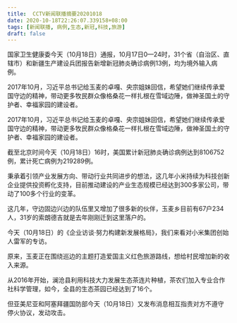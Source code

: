```yaml
---
title:  CCTV新闻联播摘要20201018
date: 2020-10-18T22:26:07.339158+08:00
tags: [新闻联播, 病例,生态,新冠,科技,旅游]
draft: false
---
```


国家卫生健康委今天（10月18日）通报，10月17日0—24时，31个省（自治区、直辖市）和新疆生产建设兵团报告新增<span class="keywords_content">新冠</span>肺炎确诊<span class="keywords_content">病例</span>13例，均为境外输入<span class="keywords_content">病例</span>。

2017年10月，习近平总书记给玉麦的卓嘎、央宗姐妹回信，希望她们继续传承爱国守边的精神，带动更多牧民群众像格桑花一样扎根在雪域边陲，做神圣国土的守护者、幸福家园的建设者。

2017年10月，习近平总书记给玉麦的卓嘎、央宗姐妹回信，希望她们继续传承爱国守边的精神，带动更多牧民群众像格桑花一样扎根在雪域边陲，做神圣国土的守护者、幸福家园的建设者。

截至北京时间今天（10月18日）16时，美国累计<span class="keywords_content">新冠</span>肺炎确诊<span class="keywords_content">病例</span>达到8106752例，累计死亡<span class="keywords_content">病例</span>为219289例。

秉承着引领产业发展方向、带动行业共同进步的想法，这几年小米持续为<span class="keywords_fund">科技</span>创新企业提供投资孵化支持，目前推动建设的产业<span class="keywords_content">生态</span>规模已经达到300多家公司，带动了100多个行业的变革。

这几年，守边固边兴边的队伍里又增加了很多新的伙伴，玉麦乡目前有67户234人，31岁的索朗德吉就是去年刚刚迁到这里落户的。

今天（10月18日）的《企业访谈·努力构建新发展格局》，我们来看对小米集团创始人雷军的专访。

原来，玉麦正在围绕巡边的主题打造爱国主义红色<span class="keywords_fund">旅游</span>路线，想给村民增加新的收入来源。

从2016年开始，澜沧县利用<span class="keywords_fund">科技</span>大力发展<span class="keywords_content">生态</span>茶连片种植，茶农们加入专业合作社科学管理，如今，全县的<span class="keywords_content">生态</span>茶园已经达到了16个。

但亚美尼亚和阿塞拜疆国防部今天（10月18日）又发布消息相互指责对方不遵守停火协议，发动攻击。
